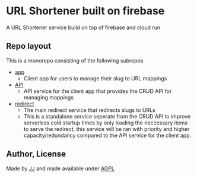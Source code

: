 # URL Shortener built on firebase
A URL Shortener service build on top of firebase and cloud run


## Repo layout
This is a monorepo consisting of the following subrepos
- [app](./app)
    - Client app for users to manage their slug to URL mappings
- [API](./API)
    - API service for the client app that provides the CRUD API for managing mappings
- [redirect](./redirect)
    - The main redirect service that redirects slugs to URLs
    - This is a standalone service seperate from the CRUD API to improve serverless cold startup times by only loading the neccessary items to serve the redirect, this service will be ran with priority and higher capacity/redundancy compared to the API service for the client app.


## Author, License
Made by [JJ](https://github.com/Jaimeloeuf) and made available under [AGPL](./LICENSE)